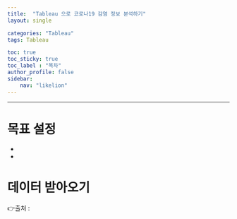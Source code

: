 ```yaml
---
title:  "Tableau 으로 코로나19 감염 정보 분석하기"
layout: single

categories: "Tableau"
tags: Tableau

toc: true
toc_sticky: true
toc_label : "목차"
author_profile: false
sidebar:
    nav: "likelion"
---
```


***
# 목표 설정
- 
- 

# 데이터 받아오기

👉출처 : 

# 

